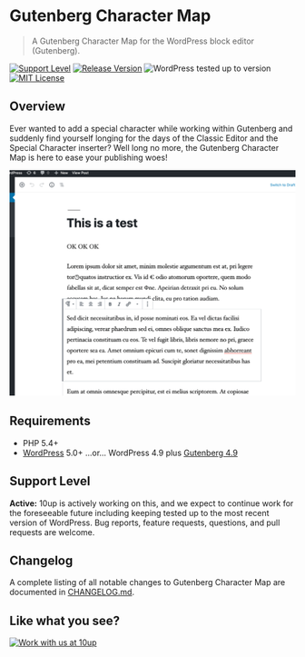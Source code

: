 # Gutenberg Character Map

> A Gutenberg Character Map for the WordPress block editor (Gutenberg).

[![Support Level](https://img.shields.io/badge/support-active-green.svg)](#support-level) [![Release Version](https://img.shields.io/github/release/10up/gutenberg-special-characters.svg)](https://github.com/10up/gutenberg-special-characters/releases/latest) ![WordPress tested up to version](https://img.shields.io/badge/WordPress-v5.2%20tested-success.svg) [![MIT License](https://img.shields.io/github/license/10up/gutenberg-special-characters.svg)](https://github.com/10up/gutenberg-special-characters/blob/master/LICENSE.md)

## Overview

Ever wanted to add a special character while working within Gutenberg and suddenly find yourself longing for the days of the Classic Editor and the Special Character inserter?  Well long no more, the Gutenberg Character Map is here to ease your publishing woes!

![Demo of special characters within Gutenberg](assets/gutenberg-special-characters.gif "Example of a special characters in the new WordPress editor")

## Requirements

* PHP 5.4+
* [WordPress](http://wordpress.org/) 5.0+ ...or... WordPress 4.9 plus [Gutenberg 4.9](https://github.com/WordPress/gutenberg/releases/tag/v4.9.0)

## Support Level

**Active:** 10up is actively working on this, and we expect to continue work for the foreseeable future including keeping tested up to the most recent version of WordPress.  Bug reports, feature requests, questions, and pull requests are welcome.

## Changelog

A complete listing of all notable changes to Gutenberg Character Map are documented in [CHANGELOG.md](https://github.com/10up/gutenberg-special-characters/blob/master/CHANGELOG.md).

## Like what you see?

<a href="http://10up.com/contact/"><img src="https://10updotcom-wpengine.s3.amazonaws.com/uploads/2016/10/10up-Github-Banner.png" width="850" alt="Work with us at 10up"></a>
